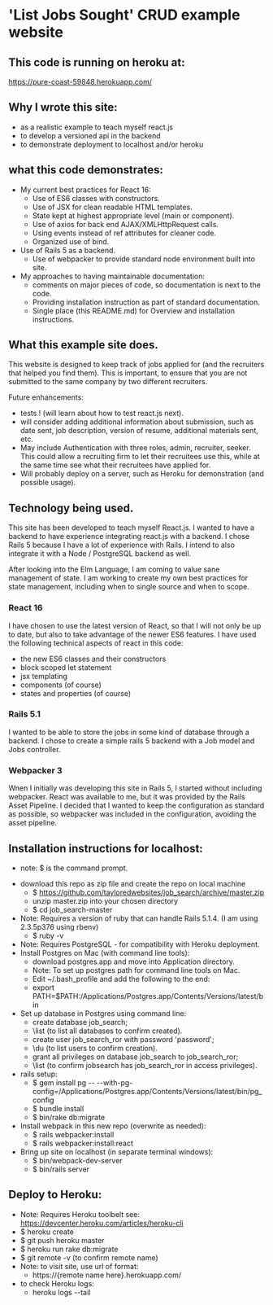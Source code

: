 # 'List Jobs Sought' CRUD example website

## This code is running on heroku at:
<https://pure-coast-59848.herokuapp.com/>

## Why I wrote this site:

* as a realistic example to teach myself react.js
* to develop a versioned api in the backend
* to demonstrate deployment to localhost and/or heroku

## what this code demonstrates:

* My current best practices for React 16:
    * Use of ES6 classes with constructors.
    * Use of JSX for clean readable HTML templates.
    * State kept at highest appropriate level (main or component).
    * Use of axios for back end AJAX/XMLHttpRequest calls.
    * Using events instead of ref attributes for cleaner code.
    * Organized use of bind.
* Use of Rails 5 as a backend.
    * Use of webpacker to provide standard node environment built into site.
* My approaches to having maintainable documentation:
    * comments on major pieces of code, so documentation is next to the code.
    * Providing installation instruction as part of standard documentation.
    * Single place (this README.md) for Overview and installation instructions.


## What this example site does.
This website is designed to keep track of jobs applied for (and the recruiters that helped you find them). This is important, to ensure that you are not submitted to the same company by two different recruiters.

Future enhancements:

* tests ! (will learn about how to test react.js next).
* will consider adding additional information about submission, such as date sent, job description, version of resume, additional materials sent, etc.
* May include Authentication with three roles, admin, recruiter, seeker. This could allow a recruiting firm to let their recruitees use this, while at the same time see what their recruitees have applied for.
* Will probably deploy on a server, such as Heroku for demonstration (and possible usage).

## Technology being used.

This site has been developed to teach myself React.js.  I wanted to have a backend to have experience integrating react.js with a backend.  I chose Rails 5 because I have a lot of experience with Rails.  I intend to also integrate it with a Node / PostgreSQL backend as well.

After looking into the Elm Language, I am coming to value sane management of state.  I am working to create my own best practices for state management, including when to single source and when to scope.

### React 16

I have chosen to use the latest version of React, so that I will not only be up to date, but also to take advantage of the newer ES6 features.  I have used the following technical aspects of react in this code: 

* the new ES6 classes and their constructors
* block scoped let statement
* jsx templating
* components (of course)
* states and properties (of course)


### Rails 5.1

I wanted to be able to store the jobs in some kind of database through a backend.  I chose to create a simple rails 5 backend with a Job model and Jobs controller.


### Webpacker 3

Wnen I initially was developing this site in Rails 5, I started without including webpacker.  React was available to me, but it was provided by the Rails Asset Pipeline.  I decided that I wanted to keep the configuration as standard as possible, so webpacker was included in the configuration, avoiding the asset pipeline.


## Installation instructions for localhost:
- note: $ is the command prompt.

* download this repo as zip file and create the repo on local machine
    * $ https://github.com/tayloredwebsites/job_search/archive/master.zip
    * unzip master.zip into your chosen directory
    * $ cd job_search-master
* Note: Requires a version of ruby that can handle Rails 5.1.4. (I am using 2.3.5p376 using rbenv)
    * $ ruby -v
* Note: Requires PostgreSQL - for compatibility with Heroku deployment.
* Install Postgres on Mac (with command line tools):
    * download postgres.app and move into Application directory.
    * Note: To set up postgres path for command line tools on Mac.
    * Edit ~/.bash_profile and add the following to the end:
    * export PATH=$PATH:/Applications/Postgres.app/Contents/Versions/latest/bin
* Set up database in Postgres using command line:
    * create database job_search;
    * \list (to list all databases to confirm created).
    * create user job_search_ror with password 'password';
    * \du (to list users to confirm creation).
    * grant all privileges on database job_search to job_search_ror;
    * \list (to confirm jobsearch has job_search_ror in access privileges).
* rails setup:
    * $ gem install pg -- --with-pg-config=/Applications/Postgres.app/Contents/Versions/latest/bin/pg_config
    * $ bundle install
    * $ bin/rake db:migrate
* Install webpack in this new repo (overwrite as needed):
    * $ rails webpacker:install
    * $ rails webpacker:install:react
* Bring up site on localhost (in separate terminal windows):
    * $ bin/webpack-dev-server
    * $ bin/rails server

## Deploy to Heroku:

* Note: Requires Heroku toolbelt see: https://devcenter.heroku.com/articles/heroku-cli
* $ heroku create
* $ git push heroku master
* $ heroku run rake db:migrate
* $ git remote -v (to confirm remote name)
* Note: to visit site, use url of format:
    * https://{remote name here}.herokuapp.com/
* to check Heroku logs:
    * heroku logs --tail
